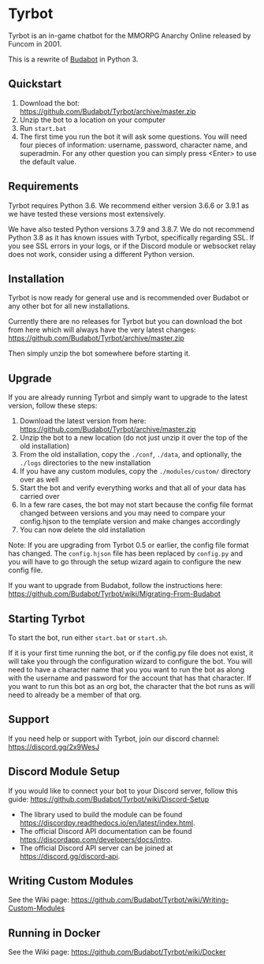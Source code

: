 # Tyrbot

Tyrbot is an in-game chatbot for the MMORPG Anarchy Online released by Funcom in 2001.

This is a rewrite of [Budabot](https://github.com/Budabot/Budabot) in Python 3.

## Quickstart
1. Download the bot: https://github.com/Budabot/Tyrbot/archive/master.zip
1. Unzip the bot to a location on your computer
1. Run `start.bat`
1. The first time you run the bot it will ask some questions. You will need four pieces of information: username, password, character name, and superadmin. For any other question you can simply press &lt;Enter&gt; to use the default value. 

## Requirements

Tyrbot requires Python 3.6. We recommend either version 3.6.6 or 3.9.1 as we have tested these versions most extensively.

We have also tested Python versions 3.7.9 and 3.8.7.  We do not recommend Python 3.8 as it has known issues with Tyrbot, specifically regarding SSL. If you see SSL errors in your logs, or if the Discord module or websocket relay does not work, consider using a different Python version.

## Installation

Tyrbot is now ready for general use and is recommended over Budabot or any other bot for all new installations.

Currently there are no releases for Tyrbot but you can download the bot from here which will always have the very latest changes: https://github.com/Budabot/Tyrbot/archive/master.zip

Then simply unzip the bot somewhere before starting it.

## Upgrade

If you are already running Tyrbot and simply want to upgrade to the latest version, follow these steps:

1. Download the latest version from here: https://github.com/Budabot/Tyrbot/archive/master.zip
1. Unzip the bot to a new location (do not just unzip it over the top of the old installation)
1. From the old installation, copy the `./conf`, `./data`, and optionally, the `./logs` directories to the new installation
1. If you have any custom modules, copy the `./modules/custom/` directory over as well
1. Start the bot and verify everything works and that all of your data has carried over
1. In a few rare cases, the bot may not start because the config file format changed between versions and you may need to compare your config.hjson to the template version and make changes accordingly
1. You can now delete the old installation

Note: If you are upgrading from Tyrbot 0.5 or earlier, the config file format has changed.  The `config.hjson` file has been replaced by `config.py` and you will have to go through the setup wizard again to configure the new config file.

If you want to upgrade from Budabot, follow the instructions here: https://github.com/Budabot/Tyrbot/wiki/Migrating-From-Budabot

## Starting Tyrbot

To start the bot, run either `start.bat` or `start.sh`.

If it is your first time running the bot, or if the config.py file does not exist, it will take you through the configuration wizard to configure the bot. You will need to have a character name that you you want to run the bot as along with the username and password for the account that has that character. If you want to run this bot as an org bot, the character that the bot runs as will need to already be a member of that org.

## Support

If you need help or support with Tyrbot, join our discord channel: https://discord.gg/2x9WesJ

## Discord Module Setup

If you would like to connect your bot to your Discord server, follow this guide: https://github.com/Budabot/Tyrbot/wiki/Discord-Setup

- The library used to build the module can be found https://discordpy.readthedocs.io/en/latest/index.html.
- The official Discord API documentation can be found https://discordapp.com/developers/docs/intro.
- The official Discord API server can be joined at https://discord.gg/discord-api.

## Writing Custom Modules

See the Wiki page: https://github.com/Budabot/Tyrbot/wiki/Writing-Custom-Modules

## Running in Docker

See the Wiki page: https://github.com/Budabot/Tyrbot/wiki/Docker
